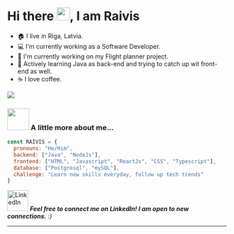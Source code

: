 
<h1 align="left" id="macropower-title">Hi there <img src="https://github.com/MartinHeinz/MartinHeinz/blob/2c8183ecfed52696e2f657d13228c6c056385262/wave.gif" width="30px">, I am Raivis</h1>

- :house: I live in Riga, Latvia.
- :computer: I'm currently working as a Software Developer.
- :dart: I'm currently working on my Flight planner project.
- :book: Actively learning Java as back-end and trying to catch up wit front-end as well.
- :coffee: I love coffee.

<a href="#Zelchs-title">
<img align="center" src="https://github-readme-stats.vercel.app/api/top-langs/?username=Zelchs&layout=compact&theme=buefy&hide_border=true" />
</a>

### <img src="https://media.giphy.com/media/VgCDAzcKvsR6OM0uWg/giphy.gif" width="50"> A little more about me...  

```javascript
const RAIVIS = {
  pronouns: "He/Him",
  backend: ["Java", "NodeJs"],
  frontend: ["HTML", "Javascript", "ReactJs", "CSS", "Typescript"],
  database: ["Postgresql", "mySQL"],
  challenge: "Learn new skills everyday, follow up tech trends"
}
```

 <a href="https://www.linkedin.com/in/raivis-zelcs">
    <img alt="LinkedIn" title="LinkedIn" height="48" width="48" src="https://cdn.simpleicons.org/linkedin"></a> <em><b>Feel free to connect me on LinkedIn! I am open to new connections.</b> :)</em>

---
